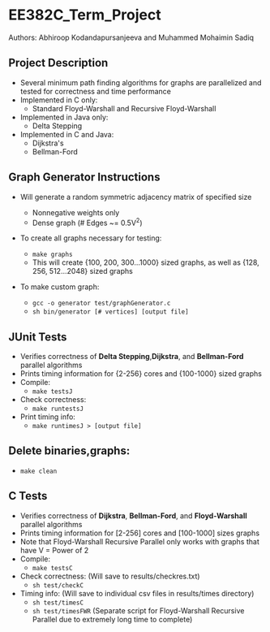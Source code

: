 # EE382C_Term_Project
Authors: Abhiroop Kodandapursanjeeva and Muhammed Mohaimin Sadiq

## Project Description
- Several minimum path finding algorithms for graphs are parallelized and tested for correctness and time performance
- Implemented in C only:
  - Standard Floyd-Warshall and Recursive Floyd-Warshall
- Implemented in Java only:
  - Delta Stepping
- Implemented in C and Java:
  - Dijkstra's
  - Bellman-Ford

## Graph Generator Instructions
- Will generate a random symmetric adjacency matrix of specified size
  - Nonnegative weights only
  - Dense graph (# Edges ~= 0.5V<sup>2</sup>)
- To create all graphs necessary for testing:
  - `make graphs`
  - This will create {100, 200, 300...1000} sized graphs, as well as {128, 256, 512...2048} sized graphs

- To make custom graph:
  - `gcc -o generator test/graphGenerator.c`
  - `sh bin/generator [# vertices] [output file]`

## JUnit Tests
- Verifies correctness of **Delta Stepping**,**Dijkstra**, and **Bellman-Ford** parallel algorithms
- Prints timing information for {2-256} cores and {100-1000} sized graphs
- Compile:
  - `make testsJ`
- Check correctness:
  - `make runtestsJ` 
- Print timing info:
  - `make runtimesJ > [output file]`

## Delete binaries,graphs:
  - `make clean`

## C Tests
- Verifies correctness of **Dijkstra**, **Bellman-Ford**, and **Floyd-Warshall** parallel algorithms
- Prints timing information for [2-256] cores and [100-1000] sizes graphs
- Note that Floyd-Warshall Recursive Parallel only works with graphs that have V = Power of 2
- Compile:
  - `make testsC`
- Check correctness: (Will save to results/checkres.txt)
  - `sh test/checkC`
- Timing info: (Will save to individual csv files in results/times directory)
  - `sh test/timesC`
  - `sh test/timesFWR` (Separate script for Floyd-Warshall Recursive Parallel due to extremely long time to complete)

